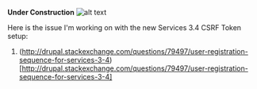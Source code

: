 **Under Construction**
![alt text](http://i143.photobucket.com/albums/r132/Reuling_63/Gif/stillunderconstruction.gif "UNDER CONSTRUCTION")

Here is the issue I'm working on with the new Services 3.4 CSRF Token setup:

   1. (http://drupal.stackexchange.com/questions/79497/user-registration-sequence-for-services-3-4)[http://drupal.stackexchange.com/questions/79497/user-registration-sequence-for-services-3-4]
